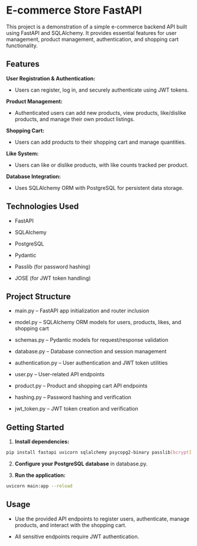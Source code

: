 # E-commerce Store FastAPI

This project is a demonstration of a simple e-commerce backend API built using FastAPI and SQLAlchemy. It provides essential features for user management, product management, authentication, and shopping cart functionality.

## Features

**User Registration & Authentication:**
* Users can register, log in, and securely authenticate using JWT tokens.

**Product Management:**
* Authenticated users can add new products, view products, like/dislike products, and manage their own product listings.

**Shopping Cart:**
* Users can add products to their shopping cart and manage quantities.

**Like System:**
* Users can like or dislike products, with like counts tracked per product.

**Database Integration:**
* Uses SQLAlchemy ORM with PostgreSQL for persistent data storage.

## Technologies Used

* FastAPI

* SQLAlchemy

* PostgreSQL

* Pydantic

* Passlib (for password hashing)

* JOSE (for JWT token handling)

## Project Structure


* main.py – FastAPI app initialization and router inclusion

* model.py – SQLAlchemy ORM models for users, products, likes, and shopping cart

* schemas.py – Pydantic models for request/response validation

* database.py – Database connection and session management

* authentication.py – User authentication and JWT token utilities

* user.py – User-related API endpoints

* product.py – Product and shopping cart API endpoints

* hashing.py – Password hashing and verification

* jwt_token.py – JWT token creation and verification

## Getting Started

1. **Install dependencies:**

```bash
pip install fastapi uvicorn sqlalchemy psycopg2-binary passlib[bcrypt] python-jose
```

2. **Configure your PostgreSQL database** in database.py.

3. **Run the application:**

```bash
uvicorn main:app --reload
```

## Usage

* Use the provided API endpoints to register users, authenticate, manage products, and interact with the shopping cart.

* All sensitive endpoints require JWT authentication.